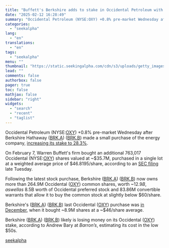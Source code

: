 ```yaml
---
title: "Buffett's Berkshire adds to stake in Occidental Petroleum with new $36M purchase"
date: "2025-02-12 16:28:49"
summary: "Occidental Petroleum (NYSE:OXY) +0.8% pre-market Wednesday after Berkshire Hathaway (BRK.A) (BRK.B) made a small purchase of the energy company, increasing its stake to 28.3%. On February 7, Warren Buffett's firm bought an additional 763,017 Occidental (NYSE:OXY) shares valued at ~$35.7M, purchased in a single lot at a weighted average price..."
categories:
  - "seekalpha"
lang:
  - "en"
translations:
  - "en"
tags:
  - "seekalpha"
menu: ""
thumbnail: "https://static.seekingalpha.com/cdn/s3/uploads/getty_images/181192372/image_181192372.jpg"
lead: ""
comments: false
authorbox: false
pager: true
toc: false
mathjax: false
sidebar: "right"
widgets:
  - "search"
  - "recent"
  - "taglist"
---
```


Occidental Petroleum (NYSE:[OXY](https://seekingalpha.com/symbol/OXY "Occidental Petroleum Corporation")) +0.8% pre-market Wednesday after Berkshire Hathaway ([BRK.A](https://seekingalpha.com/symbol/BRK.A "Berkshire Hathaway Inc.")) ([BRK.B](https://seekingalpha.com/symbol/BRK.B "Berkshire Hathaway Inc.")) made a small purchase of the energy company, [increasing its stake to 28.3%](https://www.barrons.com/articles/berkshire-occidental-stock-price-3ffdcb94 "increasing its stake to 28.3%").

On February 7, Warren Buffett's firm bought an additional 763,017 Occidental (NYSE:[OXY](https://seekingalpha.com/symbol/OXY "Occidental Petroleum Corporation")) shares valued at ~$35.7M, purchased in a single lot at a weighted average price of $46.8195/share, according to an [SEC filing](https://occidentalpetroleum.gcs-web.com/static-files/550cb444-5666-4dd9-ae73-271fe357794e "SEC filing") late Tuesday.

Following the latest stock purchase, Berkshire ([BRK.A](https://seekingalpha.com/symbol/BRK.A "Berkshire Hathaway Inc.")) ([BRK.B](https://seekingalpha.com/symbol/BRK.B "Berkshire Hathaway Inc.")) now owns more than 264.9M Occidental ([OXY](https://seekingalpha.com/symbol/OXY "Occidental Petroleum Corporation")) common shares, worth ~$12.9B, as well as ~$8.5B worth of Occidental preferred stock and 83.86M convertible warrants that allow it to buy the common stock at slightly below $60/share.

Berkshire's ([BRK.A](https://seekingalpha.com/symbol/BRK.A "Berkshire Hathaway Inc.")) ([BRK.B](https://seekingalpha.com/symbol/BRK.B "Berkshire Hathaway Inc.")) last Occidental ([OXY](https://seekingalpha.com/symbol/OXY "Occidental Petroleum Corporation")) purchase was [in December](https://seekingalpha.com/news/4389229-occidental-petroleum-rises-after-berkshire-hathaway-raises-stake "in December"), when it bought ~8.9M shares at a ~$46/share average.

Berkshire ([BRK.A](https://seekingalpha.com/symbol/BRK.A "Berkshire Hathaway Inc.")) ([BRK.B](https://seekingalpha.com/symbol/BRK.B "Berkshire Hathaway Inc.")) likely is losing money on its Occidental ([OXY](https://seekingalpha.com/symbol/OXY "Occidental Petroleum Corporation")) stake, according to Andrew Bary at *Barron’s*, estimating its cost in the low $50s.

[seekalpha](https://seekingalpha.com/news/4406780-buffetts-berkshire-adds-to-stake-in-occidental-petroleum-with-new-36m-purchase)
